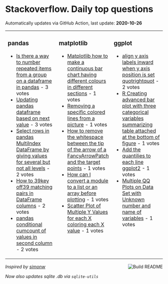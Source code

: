 # Stackoverflow. Daily top questions 

Automatically updates via GitHub Action, last update: **<!-- date starts -->2020-10-26<!-- date ends -->**


<table><tr><td valign="top" width="33%">

### pandas
<!-- pandas starts -->
* [Is there a way to number repeated items from a group on a dataframe in pandas](https://stackoverflow.com/questions/64545754/is-there-a-way-to-number-repeated-items-from-a-group-on-a-dataframe-in-pandas) - 3 votes
* [Updating pandas dataframe based on next value](https://stackoverflow.com/questions/64533816/updating-pandas-dataframe-based-on-next-value) - 3 votes
* [Select rows in pandas MultiIndex DataFrame by giving values for several but not all levels](https://stackoverflow.com/questions/64536037/select-rows-in-pandas-multiindex-dataframe-by-giving-values-for-several-but-not) - 2 votes
* [How to 39key off39 matching pairs in DataFrame columns](https://stackoverflow.com/questions/64544598/how-to-key-off-matching-pairs-in-dataframe-columns) - 2 votes
* [pandas conditional cumcount of values in second column](https://stackoverflow.com/questions/64545116/pandas-conditional-cumcount-of-values-in-second-column) - 2 votes
<!-- pandas ends -->
</td><td valign="top" width="34%">


### matplotlib
<!-- matplotlib starts -->
* [Matplotlib how to make a continuous bar chart having different colours in different sections](https://stackoverflow.com/questions/64541854/matplotlib-how-to-make-a-continuous-bar-chart-having-different-colours-in-differ) - 1 votes
* [Removing a specific colored lines from a picture](https://stackoverflow.com/questions/64531124/removing-a-specific-colored-lines-from-a-picture) - 1 votes
* [How to remove the whitespace between the tip of the arrow of a FancyArrowPatch and the target points](https://stackoverflow.com/questions/64545470/how-to-remove-the-whitespace-between-the-tip-of-the-arrow-of-a-fancyarrowpatch-a) - 1 votes
* [How can I convert a module to a list or an array before plotting](https://stackoverflow.com/questions/64544566/how-can-i-convert-a-module-to-a-list-or-an-array-before-plotting) - 1 votes
* [Scatter Plot of Multiple Y Values for each X coloring each X value](https://stackoverflow.com/questions/64544548/scatter-plot-of-multiple-y-values-for-each-x-coloring-each-x-value) - 1 votes
<!-- matplotlib ends -->
</td><td valign="top" width="34%">


### ggplot
<!-- ggplot2 starts -->
* [align y axis labels inward when y axis position is set quotrightquot](https://stackoverflow.com/questions/64539478/align-y-axis-labels-inward-when-y-axis-position-is-set-right) - 2 votes
* [R Creating advanced bar plot with three categorical variables  summarizing table attached at the bottom of figure](https://stackoverflow.com/questions/64533538/r-creating-advanced-bar-plot-with-three-categorical-variables-summarizing-tab) - 1 votes
* [Add the quantilies to each line ggplot2](https://stackoverflow.com/questions/64540547/add-the-quantilies-to-each-line-ggplot2) - 1 votes
* [Multiple QQ Plots on Data Set with Unknown number and name of variables](https://stackoverflow.com/questions/64532194/multiple-qq-plots-on-data-set-with-unknown-number-and-name-of-variables) - 1 votes
<!-- ggplot2 ends -->
</td></tr></table>

<a href="https://github.com/hp0404/hp0404/actions"><img src="https://github.com/hp0404/hp0404/workflows/Build%20README/badge.svg" align="right" alt="Build README"></a> <p>*Inspired by  [simonw](https://github.com/simonw/simonw)*</p> <p> *Now also updates sqlite .db via `sqlite-utils`* </p>
